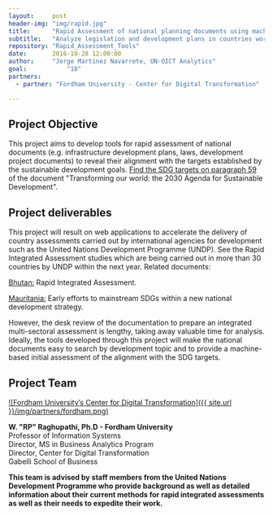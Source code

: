 ```yaml
---
layout:     post
header-img: "img/rapid.jpg"
title:      "Rapid Assessment of national planning documents using machine-based text analysis"
subtitle:   "Analyze legislation and development plans in countries worldwide to reveal their alignment with the SDG targets."
repository: "Rapid_Assessment_Tools"
date:       2016-10-28 12:00:00
author:     "Jorge Martinez Navarrete, UN-OICT Analytics"
goal:		    "18"
partners:   
  - partner: "Fordham University - Center for Digital Transformation"

---
```

Project Objective
--------------

This project aims to develop tools for rapid assessment of national documents (e.g. infrastructure development plans, laws,  development project documents) to reveal their alignment with the targets established by the sustainable development goals. [Find the SDG targets on paragraph 59](https://sustainabledevelopment.un.org/post2015/transformingourworld) of the document "Transforming our world: the 2030 Agenda for Sustainable Development".

Project deliverables
------------

This project will result on web applications to accelerate the delivery of country assessments carried out by international agencies for development such as the United Nations Development Programme (UNDP). See the Rapid Integrated Assessment studies which are being carried out in more than 30 countries by UNDP within the next year. Related documents:

[Bhutan:](https://undg.org/wp-content/uploads/2016/06/RIA_Bhutan_Key_Observations-18.12.2015.pdf) Rapid Integrated Assessment.

[Mauritania:](https://undg.org/main/undg_document/mauritania-demonstrating-early-efforts-to-mainstream-sdgs-within-a-new-nat/) Early efforts to mainstream SDGs within a new national development strategy.

However, the desk review of the documentation to prepare an integrated multi-sectoral assessment is lengthy, taking away valuable time for analysis. Ideally, the tools developed through this project will make the national documents easy to search by development topic and to provide a machine-based initial assessment of the alignment with the SDG targets.

Project Team
------------
[![Fordham University’s Center for Digital Transformation]({{ site.url }}/img/partners/fordham.png)](http://fordhamcdt.org)

**W. "RP" Raghupathi, Ph.D - Fordham University**  
Professor of Information Systems  
Director, MS in Business Analytics Program  
Director, Center for Digital Transformation  
Gabelli School of Business

**This team is advised by staff members from the United Nations Development Programme who provide background as well as detailed information about their current methods for rapid integrated assessments as well as their needs to expedite their work.**
